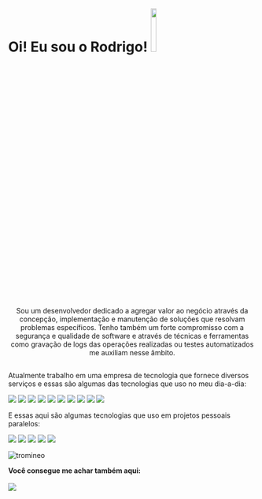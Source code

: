 
# 
#  Oi! Eu sou o Rodrigo! <img src="https://octodex.github.com/images/spidertocat.png" width="15%"></img>
 

<p align="center">    Sou um desenvolvedor dedicado a agregar valor ao negócio através da concepção, implementação e manutenção de soluções que resolvam problemas específicos. 
    Tenho também um forte compromisso com a segurança e qualidade de software e através de técnicas e ferramentas como gravação de logs das operações realizadas ou testes automatizados me auxiliam nesse âmbito.</p>

##

Atualmente trabalho em uma empresa de tecnologia que fornece diversos serviços e essas são algumas das tecnologias que uso no meu dia-a-dia:

<img src="https://img.shields.io/badge/HTML5-E34F26?style=for-the-badge&logo=html5&logoColor=white"></img>
<img src="https://img.shields.io/badge/CSS3-1572B6?style=for-the-badge&logo=css3&logoColor=white"></img>
<img src="https://img.shields.io/badge/JavaScript-323330?style=for-the-badge&logo=javascript&logoColor=F7DF1E"></img>
<img src="https://img.shields.io/badge/PHP-777BB4?style=for-the-badge&logo=php&logoColor=white"></img>
<img src="https://img.shields.io/badge/MySQL-00000F?style=for-the-badge&logo=mysql&logoColor=white"></img>
<img src="https://img.shields.io/badge/Vue.js-35495E?style=for-the-badge&logo=vue-dot-js&logoColor=4FC08D"></img>
<img src="https://img.shields.io/badge/Bootstrap-563D7C?style=for-the-badge&logo=bootstrap&logoColor=white"></img>
<img src="https://img.shields.io/badge/Docker-2CA5E0?style=for-the-badge&logo=docker&logoColor=white"></img>
<img src="https://img.shields.io/badge/Git-F05032?style=for-the-badge&logo=git&logoColor=white"></img>
<img src="https://img.shields.io/badge/Ubuntu-E95420?style=for-the-badge&logo=ubuntu&logoColor=white"></img>

E essas aqui são algumas tecnologias que uso em projetos pessoais paralelos:

<img src="https://img.shields.io/badge/Codeigniter-EF4223?style=for-the-badge&logo=codeigniter&logoColor=white"></img>
<img src="https://img.shields.io/badge/Node.js-43853D?style=for-the-badge&logo=node-dot-js&logoColor=white"></img>
<img src="https://img.shields.io/badge/Laravel-FF2D20?style=for-the-badge&logo=laravel&logoColor=white"></img>
<img src="https://img.shields.io/badge/-materialize--css-ff69b4?style=for-the-badge&logo=materialize--css&logoColor=white"></img>
<img src="https://img.shields.io/badge/jQuery-0769AD?style=for-the-badge&logo=jquery&logoColor=white"></img>


<p>
<img src="https://github-readme-stats.vercel.app/api/top-langs/?username=Tromineo&show_icons=true&hide=html&theme=react&layout=compact" alt="tromineo"/>
</p>

<b>Você consegue me achar também aqui:
<br>
<span>  
<a href="https://www.linkedin.com/in/rodrigo-monteiro-134a51139/"><img src="https://img.shields.io/badge/LinkedIn-0077B5?style=for-the-badge&logo=linkedin&logoColor=white"></img></a>
</span>
<!--
**Tromineo/Tromineo** is a ✨ _special_ ✨ repository because its `README.md` (this file) appears on your GitHub profile.

Here are some ideas to get you started:

- 🔭 I’m currently working on ...
- 🌱 I’m currently learning ...
- 👯 I’m looking to collaborate on ...
- 🤔 I’m looking for help with ...
- 💬 Ask me about ...
- 📫 How to reach me: ...
- 😄 Pronouns: ...
- ⚡ Fun fact: ...
-->
